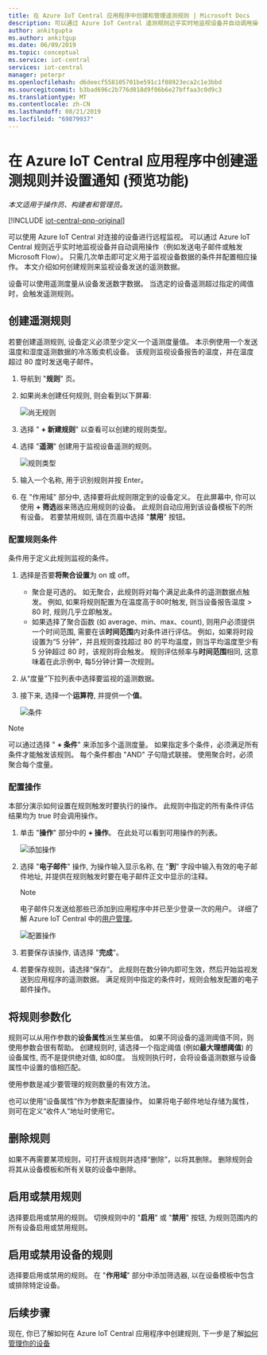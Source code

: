 ```yaml
---
title: 在 Azure IoT Central 应用程序中创建和管理遥测规则 | Microsoft Docs
description: 可以通过 Azure IoT Central 遥测规则近乎实时地监视设备并自动调用操作（例如在触发规则时发送电子邮件）。
author: ankitgupta
ms.author: ankitgup
ms.date: 06/09/2019
ms.topic: conceptual
ms.service: iot-central
services: iot-central
manager: peterpr
ms.openlocfilehash: d6deecf558105701be591c1f08923eca2c1e3bbd
ms.sourcegitcommit: b3bad696c2b776d018d9f06b6e27bffaa3c0d9c3
ms.translationtype: MT
ms.contentlocale: zh-CN
ms.lasthandoff: 08/21/2019
ms.locfileid: "69879937"
---
```

# <a name="create-a-telemetry-rule-and-set-up-notifications-in-your-azure-iot-central-application-preview-features"></a>在 Azure IoT Central 应用程序中创建遥测规则并设置通知 (预览功能)

*本文适用于操作员、构建者和管理员。*

[!INCLUDE [iot-central-pnp-original](../../includes/iot-central-pnp-original-note.md)]

可以使用 Azure IoT Central 对连接的设备进行远程监视。 可以通过 Azure IoT Central 规则近乎实时地监视设备并自动调用操作（例如发送电子邮件或触发 Microsoft Flow）。 只需几次单击即可定义用于监视设备数据的条件并配置相应操作。 本文介绍如何创建规则来监视设备发送的遥测数据。

设备可以使用遥测度量从设备发送数字数据。 当选定的设备遥测超过指定的阈值时，会触发遥测规则。

## <a name="create-a-telemetry-rule"></a>创建遥测规则

若要创建遥测规则, 设备定义必须至少定义一个遥测度量值。 本示例使用一个发送温度和湿度遥测数据的冷冻贩卖机设备。 该规则监视设备报告的温度，并在温度超过 80 度时发送电子邮件。

1. 导航到 "**规则**" 页。

1. 如果尚未创建任何规则, 则会看到以下屏幕:

    ![尚无规则](media/howto-create-telemetry-rules-pnp/rules-landing-page1.png)

1. 选择 " **+ 新建规则**" 以查看可以创建的规则类型。

1. 选择 "**遥测**" 创建用于监视设备遥测的规则。

    ![规则类型](media/howto-create-telemetry-rules-pnp/rule-types1.png)


1. 输入一个名称, 用于识别规则并按 Enter。

1. 在 "作用域" 部分中, 选择要将此规则限定到的设备定义。 在此屏幕中, 你可以使用 **+ 筛选**器来筛选应用规则的设备。 此规则自动应用到该设备模板下的所有设备。 若要禁用规则, 请在页眉中选择 "**禁用**" 按钮。

### <a name="configure-the-rule-conditions"></a>配置规则条件

条件用于定义此规则监视的条件。

1. 选择是否要**将聚合设置**为 on 或 off。

      - 聚合是可选的。 如无聚合，此规则将对每个满足此条件的遥测数据点触发。 例如, 如果将规则配置为在温度高于80时触发, 则当设备报告温度 > 80 时, 规则几乎立即触发。
      - 如果选择了聚合函数 (如 average、min、max、count), 则用户必须提供一个时间范围, 需要在该**时间范围**内对条件进行评估。 例如，如果将时段设置为“5 分钟”，并且规则查找超过 80 的平均温度，则当平均温度至少有 5 分钟超过 80 时，该规则将会触发。 规则评估频率与**时间范围**相同, 这意味着在此示例中, 每5分钟计算一次规则。

1. 从“度量”下拉列表中选择要监视的遥测数据。

1. 接下来, 选择一个**运算符**, 并提供一个**值**。

     ![条件](media/howto-create-telemetry-rules-pnp/aggregate-condition-filled-out1.png)


>[!NOTE]
>可以通过选择 " **+ 条件**" 来添加多个遥测度量。 如果指定多个条件，必须满足所有条件才能触发该规则。 每个条件都由 "AND" 子句隐式联接。 使用聚合时，必须聚合每个度量。

### <a name="configure-actions"></a>配置操作

本部分演示如何设置在规则触发时要执行的操作。 此规则中指定的所有条件评估结果均为 true 时会调用操作。

1. 单击 "**操作**" 部分中的 **+ 操作**。 在此处可以看到可用操作的列表。  

    ![添加操作](media/howto-create-telemetry-rules-pnp/add-action1.png)


1. 选择 "**电子邮件**" 操作, 为操作输入显示名称, 在 "**到**" 字段中输入有效的电子邮件地址, 并提供在规则触发时要在电子邮件正文中显示的注释。

    > [!NOTE]
    > 电子邮件只发送给那些已添加到应用程序中并已至少登录一次的用户。 详细了解 Azure IoT Central 中的[用户管理](howto-administer-pnp.md?toc=/azure/iot-central-pnp/toc.json&bc=/azure/iot-central-pnp/breadcrumb/toc.json)。

   ![配置操作](media/howto-create-telemetry-rules-pnp/configure-action1.png)


1. 若要保存该操作, 请选择 "**完成**"。

1. 若要保存规则，请选择“保存”。 此规则在数分钟内即可生效，然后开始监视发送到应用程序的遥测数据。 满足规则中指定的条件时，规则会触发配置的电子邮件操作。

## <a name="parameterize-the-rule"></a>将规则参数化

规则可以从用作参数的**设备属性**派生某些值。 如果不同设备的遥测阈值不同，则使用参数会很有帮助。 创建规则时, 请选择一个指定阈值 (例如**最大理想阈值**) 的设备属性, 而不是提供绝对值, 如80度。 当规则执行时，会将设备遥测数据与设备属性中设置的值相匹配。

使用参数是减少要管理的规则数量的有效方法。

也可以使用“设备属性”作为参数来配置操作。 如果将电子邮件地址存储为属性，则可在定义“收件人”地址时使用它。

## <a name="delete-a-rule"></a>删除规则

如果不再需要某项规则，可打开该规则并选择“删除”，以将其删除。 删除规则会将其从设备模板和所有关联的设备中删除。

## <a name="enable-or-disable-a-rule"></a>启用或禁用规则

选择要启用或禁用的规则。 切换规则中的 "**启用**" 或 "**禁用**" 按钮, 为规则范围内的所有设备启用或禁用规则。

## <a name="enable-or-disable-a-rule-for-a-device"></a>启用或禁用设备的规则

选择要启用或禁用的规则。 在 "**作用域**" 部分中添加筛选器, 以在设备模板中包含或排除特定设备。

## <a name="next-steps"></a>后续步骤

现在, 你已了解如何在 Azure IoT Central 应用程序中创建规则, 下一步是了解[如何管理你的设备](howto-manage-devices-pnp.md?toc=/azure/iot-central-pnp/toc.json&bc=/azure/iot-central-pnp/breadcrumb/toc.json)
